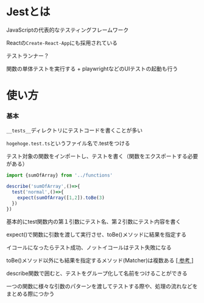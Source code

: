 # Jestとは

JavaScriptの代表的なテスティングフレームワーク

Reactの`Create-React-App`にも採用されている

テストランナー？

関数の単体テストを実行する + playwrightなどのUIテストの起動も行う

# 使い方

### 基本

`__tests__`ディレクトリにテストコードを書くことが多い

`hogehoge.test.ts`というファイル名で.testをつける

テスト対象の関数をインポートし、テストを書く（関数をエクスポートする必要がある）

```js
import {sumOfArray} from '../functions'

describe('sumOfArray',()=>{
  test('normal',()=>{
    expect(sumOfArray([1,2]).toBe(3)
  })
})

```

基本的にtest関数内の第１引数にテスト名、第２引数にテスト内容を書く

expect()で関数に引数を渡して実行させ、toBe()メソッドに結果を指定する

イコールになったらテスト成功、ノットイコールはテスト失敗になる

toBe()メソッド以外にも結果を指定するメソッド(Matcher)は複数ある [[ 参考 ]](https://jestjs.io/docs/ja/using-matchers)

describe関数で囲むと、テストをグループ化して名前をつけることができる

一つの関数に様々な引数のパターンを渡してテストする際や、処理の流れなどをまとめる際につかう
